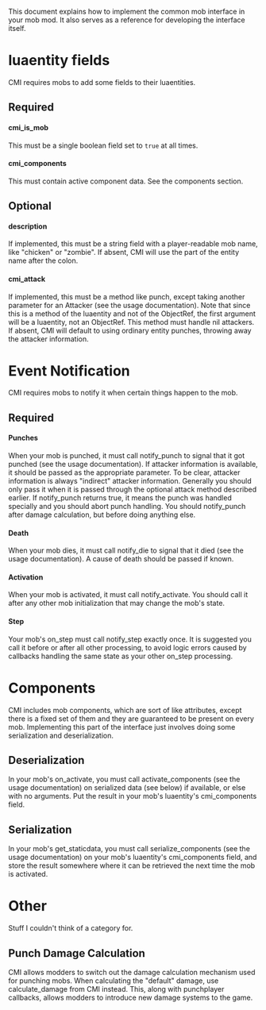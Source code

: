 This document explains how to implement the common mob interface in your mob mod.
It also serves as a reference for developing the interface itself.

luaentity fields
================
CMI requires mobs to add some fields to their luaentities.

Required
--------
#### cmi_is_mob
This must be a single boolean field set to `true` at all times.

#### cmi_components
This must contain active component data. See the components section.

Optional
--------
#### description
If implemented, this must be  a string field with a player-readable mob name,
like "chicken" or "zombie". If absent, CMI will use the part of the entity name
after the colon.

#### cmi_attack
If implemented, this must be a method like punch, except taking another parameter
for an Attacker (see the usage documentation). Note that since this is a method
of the luaentity and not of the ObjectRef, the first argument will be a
luaentity, not an ObjectRef. This method must handle nil attackers. If absent,
CMI will default to using ordinary entity punches, throwing away the attacker
information.

Event Notification
==================
CMI requires mobs to notify it when certain things happen to the mob.

Required
--------
#### Punches
When your mob is punched, it must call notify_punch to signal that it got
punched (see the usage documentation). If attacker information is available, it
should be passed as the appropriate parameter. To be clear, attacker information
is always "indirect" attacker information. Generally you should only pass it when
it is passed through the optional attack method described earlier. If
notify_punch returns true, it means the punch was handled specially and you
should abort punch handling. You should notify_punch after damage calculation,
but before doing anything else.

#### Death
When your mob dies, it must call notify_die to signal that it died (see the usage
documentation). A cause of death should be passed if known.

#### Activation
When your mob is activated, it must call notify_activate. You should call it
after any other mob initialization that may change the mob's state.

#### Step
Your mob's on_step must call notify_step exactly once. It is suggested you call
it before or after all other processing, to avoid logic errors caused by
callbacks handling the same state as your other on_step processing.

Components
==========
CMI includes mob components, which are sort of like attributes, except there is
a fixed set of them and they are guaranteed to be present on every mob.
Implementing this part of the interface just involves doing some serialization
and deserialization.

Deserialization
---------------
In your mob's on_activate, you must call activate_components (see the usage
documentation) on serialized data (see below) if available, or else with no
arguments. Put the result in your mob's luaentity's cmi_components field.

Serialization
-------------
In your mob's get_staticdata, you must call serialize_components (see the usage
documentation) on your mob's luaentity's cmi_components field, and store the
result somewhere where it can be retrieved the next time the mob is activated.

Other
=====
Stuff I couldn't think of a category for.

Punch Damage Calculation
------------------------
CMI allows modders to switch out the damage calculation mechanism used for
punching mobs. When calculating the "default" damage, use calculate_damage from
CMI instead. This, along with punchplayer callbacks, allows modders to introduce
new damage systems to the game.